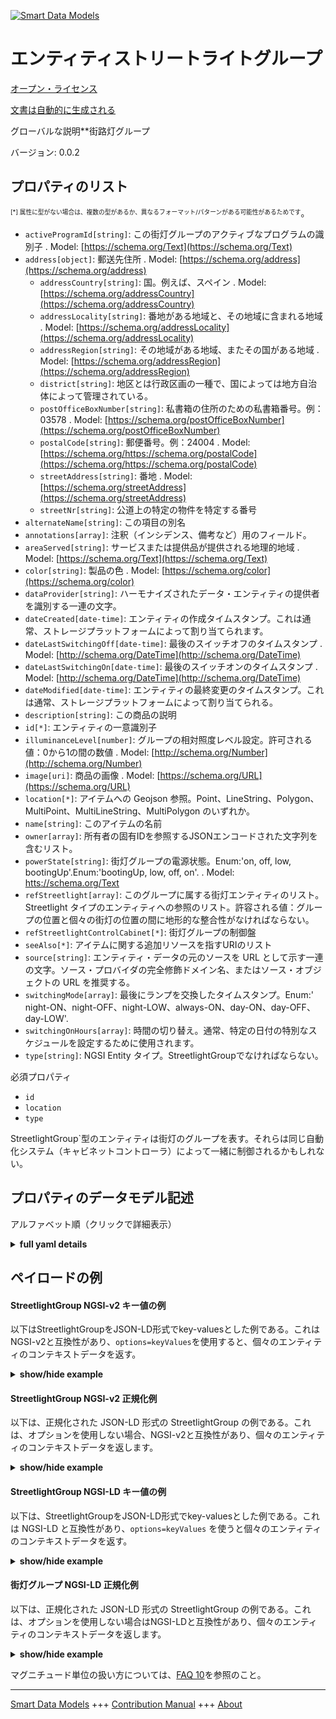<!-- 10-Header -->  
[![Smart Data Models](https://smartdatamodels.org/wp-content/uploads/2022/01/SmartDataModels_logo.png "Logo")](https://smartdatamodels.org)  
エンティティストリートライトグループ  
==================<!-- /10-Header -->  
<!-- 15-License -->  
[オープン・ライセンス](https://github.com/smart-data-models//dataModel.Streetlighting/blob/master/StreetlightGroup/LICENSE.md)  
[文書は自動的に生成される](https://docs.google.com/presentation/d/e/2PACX-1vTs-Ng5dIAwkg91oTTUdt8ua7woBXhPnwavZ0FxgR8BsAI_Ek3C5q97Nd94HS8KhP-r_quD4H0fgyt3/pub?start=false&loop=false&delayms=3000#slide=id.gb715ace035_0_60)  
<!-- /15-License -->  
<!-- 20-Description -->  
グローバルな説明**街路灯グループ  
バージョン: 0.0.2  
<!-- /20-Description -->  
<!-- 30-PropertiesList -->  

## プロパティのリスト  

<sup><sub>[*] 属性に型がない場合は、複数の型があるか、異なるフォーマット/パターンがある可能性があるためです</sub></sup>。  
- `activeProgramId[string]`: この街灯グループのアクティブなプログラムの識別子  . Model: [https://schema.org/Text](https://schema.org/Text)- `address[object]`: 郵送先住所  . Model: [https://schema.org/address](https://schema.org/address)	- `addressCountry[string]`: 国。例えば、スペイン  . Model: [https://schema.org/addressCountry](https://schema.org/addressCountry)  
	- `addressLocality[string]`: 番地がある地域と、その地域に含まれる地域  . Model: [https://schema.org/addressLocality](https://schema.org/addressLocality)  
	- `addressRegion[string]`: その地域がある地域、またその国がある地域  . Model: [https://schema.org/addressRegion](https://schema.org/addressRegion)  
	- `district[string]`: 地区とは行政区画の一種で、国によっては地方自治体によって管理されている。    
	- `postOfficeBoxNumber[string]`: 私書箱の住所のための私書箱番号。例：03578  . Model: [https://schema.org/postOfficeBoxNumber](https://schema.org/postOfficeBoxNumber)  
	- `postalCode[string]`: 郵便番号。例：24004  . Model: [https://schema.org/https://schema.org/postalCode](https://schema.org/https://schema.org/postalCode)  
	- `streetAddress[string]`: 番地  . Model: [https://schema.org/streetAddress](https://schema.org/streetAddress)  
	- `streetNr[string]`: 公道上の特定の物件を特定する番号    
- `alternateName[string]`: この項目の別名  - `annotations[array]`: 注釈（インシデンス、備考など）用のフィールド。  - `areaServed[string]`: サービスまたは提供品が提供される地理的地域  . Model: [https://schema.org/Text](https://schema.org/Text)- `color[string]`: 製品の色  . Model: [https://schema.org/color](https://schema.org/color)- `dataProvider[string]`: ハーモナイズされたデータ・エンティティの提供者を識別する一連の文字。  - `dateCreated[date-time]`: エンティティの作成タイムスタンプ。これは通常、ストレージプラットフォームによって割り当てられます。  - `dateLastSwitchingOff[date-time]`: 最後のスイッチオフのタイムスタンプ  . Model: [http://schema.org/DateTime](http://schema.org/DateTime)- `dateLastSwitchingOn[date-time]`: 最後のスイッチオンのタイムスタンプ  . Model: [http://schema.org/DateTime](http://schema.org/DateTime)- `dateModified[date-time]`: エンティティの最終変更のタイムスタンプ。これは通常、ストレージプラットフォームによって割り当てられる。  - `description[string]`: この商品の説明  - `id[*]`: エンティティの一意識別子  - `illuminanceLevel[number]`: グループの相対照度レベル設定。許可される値：0から1の間の数値  . Model: [http://schema.org/Number](http://schema.org/Number)- `image[uri]`: 商品の画像  . Model: [https://schema.org/URL](https://schema.org/URL)- `location[*]`: アイテムへの Geojson 参照。Point、LineString、Polygon、MultiPoint、MultiLineString、MultiPolygon のいずれか。  - `name[string]`: このアイテムの名前  - `owner[array]`: 所有者の固有IDを参照するJSONエンコードされた文字列を含むリスト。  - `powerState[string]`: 街灯グループの電源状態。Enum:'on, off, low, bootingUp'.Enum:'bootingUp, low, off, on'.  . Model: [htts://schema.org/Text](htts://schema.org/Text)- `refStreetlight[array]`: このグループに属する街灯エンティティのリスト。Streetlight タイプのエンティティへの参照のリスト。許容される値：グループの位置と個々の街灯の位置の間に地形的な整合性がなければならない。  - `refStreetlightControlCabinet[*]`: 街灯グループの制御盤  - `seeAlso[*]`: アイテムに関する追加リソースを指すURIのリスト  - `source[string]`: エンティティ・データの元のソースを URL として示す一連の文字。ソース・プロバイダの完全修飾ドメイン名、またはソース・オブジェクトの URL を推奨する。  - `switchingMode[array]`: 最後にランプを交換したタイムスタンプ。Enum:' night-ON、night-OFF、night-LOW、always-ON、day-ON、day-OFF、day-LOW'.  - `switchingOnHours[array]`: 時間の切り替え。通常、特定の日付の特別なスケジュールを設定するために使用されます。  - `type[string]`: NGSI Entity タイプ。StreetlightGroupでなければならない。  <!-- /30-PropertiesList -->  
<!-- 35-RequiredProperties -->  
必須プロパティ  
- `id`  - `location`  - `type`  <!-- /35-RequiredProperties -->  
<!-- 40-RequiredProperties -->  
StreetlightGroup`型のエンティティは街灯のグループを表す。それらは同じ自動化システム（キャビネットコントローラ）によって一緒に制御されるかもしれない。  
<!-- /40-RequiredProperties -->  
<!-- 50-DataModelHeader -->  
## プロパティのデータモデル記述  
アルファベット順（クリックで詳細表示）  
<!-- /50-DataModelHeader -->  
<!-- 60-ModelYaml -->  
<details><summary><strong>full yaml details</strong></summary>    
```yaml  
StreetlightGroup:    
  description: A Street light group    
  properties:    
    activeProgramId:    
      description: Identifier of the active program for this streetlight group    
      type: string    
      x-ngsi:    
        model: https://schema.org/Text    
        type: Property    
    address:    
      description: The mailing address    
      properties:    
        addressCountry:    
          description: 'The country. For example, Spain'    
          type: string    
          x-ngsi:    
            model: https://schema.org/addressCountry    
            type: Property    
        addressLocality:    
          description: 'The locality in which the street address is, and which is in the region'    
          type: string    
          x-ngsi:    
            model: https://schema.org/addressLocality    
            type: Property    
        addressRegion:    
          description: 'The region in which the locality is, and which is in the country'    
          type: string    
          x-ngsi:    
            model: https://schema.org/addressRegion    
            type: Property    
        district:    
          description: 'A district is a type of administrative division that, in some countries, is managed by the local government'    
          type: string    
          x-ngsi:    
            type: Property    
        postOfficeBoxNumber:    
          description: 'The post office box number for PO box addresses. For example, 03578'    
          type: string    
          x-ngsi:    
            model: https://schema.org/postOfficeBoxNumber    
            type: Property    
        postalCode:    
          description: 'The postal code. For example, 24004'    
          type: string    
          x-ngsi:    
            model: https://schema.org/https://schema.org/postalCode    
            type: Property    
        streetAddress:    
          description: The street address    
          type: string    
          x-ngsi:    
            model: https://schema.org/streetAddress    
            type: Property    
        streetNr:    
          description: Number identifying a specific property on a public street    
          type: string    
          x-ngsi:    
            type: Property    
      type: object    
      x-ngsi:    
        model: https://schema.org/address    
        type: Property    
    alternateName:    
      description: An alternative name for this item    
      type: string    
      x-ngsi:    
        type: Property    
    annotations:    
      description: 'A field reserved for annotations (incidences, remarks, etc.)'    
      items:    
        type: string    
      type: array    
      x-ngsi:    
        type: Property    
    areaServed:    
      description: The geographic area where a service or offered item is provided    
      type: string    
      x-ngsi:    
        model: https://schema.org/Text    
        type: Property    
    color:    
      description: The color of the product    
      type: string    
      x-ngsi:    
        model: https://schema.org/color    
        type: Property    
    dataProvider:    
      description: A sequence of characters identifying the provider of the harmonised data entity    
      type: string    
      x-ngsi:    
        type: Property    
    dateCreated:    
      description: Entity creation timestamp. This will usually be allocated by the storage platform    
      format: date-time    
      type: string    
      x-ngsi:    
        type: Property    
    dateLastSwitchingOff:    
      description: Timestamp of the last switching off    
      format: date-time    
      type: string    
      x-ngsi:    
        model: http://schema.org/DateTime    
        type: Property    
    dateLastSwitchingOn:    
      description: Timestamp of the last switching on    
      format: date-time    
      type: string    
      x-ngsi:    
        model: http://schema.org/DateTime    
        type: Property    
    dateModified:    
      description: Timestamp of the last modification of the entity. This will usually be allocated by the storage platform    
      format: date-time    
      type: string    
      x-ngsi:    
        type: Property    
    description:    
      description: A description of this item    
      type: string    
      x-ngsi:    
        type: Property    
    id:    
      anyOf:    
        - description: Identifier format of any NGSI entity    
          maxLength: 256    
          minLength: 1    
          pattern: ^[\w\-\.\{\}\$\+\*\[\]`|~^@!,:\\]+$    
          type: string    
          x-ngsi:    
            type: Property    
        - description: Identifier format of any NGSI entity    
          format: uri    
          type: string    
          x-ngsi:    
            type: Property    
      description: Unique identifier of the entity    
      x-ngsi:    
        type: Property    
    illuminanceLevel:    
      description: 'Relative illuminance level setting for the group. Allowed values: A number between 0 and 1'    
      maximum: 1    
      minimum: 0    
      type: number    
      x-ngsi:    
        model: http://schema.org/Number    
        type: Property    
    image:    
      description: An image of the item    
      format: uri    
      type: string    
      x-ngsi:    
        model: https://schema.org/URL    
        type: Property    
    location:    
      description: 'Geojson reference to the item. It can be Point, LineString, Polygon, MultiPoint, MultiLineString or MultiPolygon'    
      oneOf:    
        - description: Geojson reference to the item. Point    
          properties:    
            bbox:    
              items:    
                type: number    
              minItems: 4    
              type: array    
            coordinates:    
              items:    
                type: number    
              minItems: 2    
              type: array    
            type:    
              enum:    
                - Point    
              type: string    
          required:    
            - type    
            - coordinates    
          title: GeoJSON Point    
          type: object    
          x-ngsi:    
            type: GeoProperty    
        - description: Geojson reference to the item. LineString    
          properties:    
            bbox:    
              items:    
                type: number    
              minItems: 4    
              type: array    
            coordinates:    
              items:    
                items:    
                  type: number    
                minItems: 2    
                type: array    
              minItems: 2    
              type: array    
            type:    
              enum:    
                - LineString    
              type: string    
          required:    
            - type    
            - coordinates    
          title: GeoJSON LineString    
          type: object    
          x-ngsi:    
            type: GeoProperty    
        - description: Geojson reference to the item. Polygon    
          properties:    
            bbox:    
              items:    
                type: number    
              minItems: 4    
              type: array    
            coordinates:    
              items:    
                items:    
                  items:    
                    type: number    
                  minItems: 2    
                  type: array    
                minItems: 4    
                type: array    
              type: array    
            type:    
              enum:    
                - Polygon    
              type: string    
          required:    
            - type    
            - coordinates    
          title: GeoJSON Polygon    
          type: object    
          x-ngsi:    
            type: GeoProperty    
        - description: Geojson reference to the item. MultiPoint    
          properties:    
            bbox:    
              items:    
                type: number    
              minItems: 4    
              type: array    
            coordinates:    
              items:    
                items:    
                  type: number    
                minItems: 2    
                type: array    
              type: array    
            type:    
              enum:    
                - MultiPoint    
              type: string    
          required:    
            - type    
            - coordinates    
          title: GeoJSON MultiPoint    
          type: object    
          x-ngsi:    
            type: GeoProperty    
        - description: Geojson reference to the item. MultiLineString    
          properties:    
            bbox:    
              items:    
                type: number    
              minItems: 4    
              type: array    
            coordinates:    
              items:    
                items:    
                  items:    
                    type: number    
                  minItems: 2    
                  type: array    
                minItems: 2    
                type: array    
              type: array    
            type:    
              enum:    
                - MultiLineString    
              type: string    
          required:    
            - type    
            - coordinates    
          title: GeoJSON MultiLineString    
          type: object    
          x-ngsi:    
            type: GeoProperty    
        - description: Geojson reference to the item. MultiLineString    
          properties:    
            bbox:    
              items:    
                type: number    
              minItems: 4    
              type: array    
            coordinates:    
              items:    
                items:    
                  items:    
                    items:    
                      type: number    
                    minItems: 2    
                    type: array    
                  minItems: 4    
                  type: array    
                type: array    
              type: array    
            type:    
              enum:    
                - MultiPolygon    
              type: string    
          required:    
            - type    
            - coordinates    
          title: GeoJSON MultiPolygon    
          type: object    
          x-ngsi:    
            type: GeoProperty    
      x-ngsi:    
        type: GeoProperty    
    name:    
      description: The name of this item    
      type: string    
      x-ngsi:    
        type: Property    
    owner:    
      description: A List containing a JSON encoded sequence of characters referencing the unique Ids of the owner(s)    
      items:    
        anyOf:    
          - description: Identifier format of any NGSI entity    
            maxLength: 256    
            minLength: 1    
            pattern: ^[\w\-\.\{\}\$\+\*\[\]`|~^@!,:\\]+$    
            type: string    
            x-ngsi:    
              type: Property    
          - description: Identifier format of any NGSI entity    
            format: uri    
            type: string    
            x-ngsi:    
              type: Property    
        description: Unique identifier of the entity    
        x-ngsi:    
          type: Property    
      type: array    
      x-ngsi:    
        type: Property    
    powerState:    
      description: 'Streetlight group''s power state. Enum:''on, off, low, bootingUp''. Enum:''bootingUp, low, off, on'''    
      enum:    
        - bootingUp    
        - low    
        - off    
        - on    
      type: string    
      x-ngsi:    
        model: htts://schema.org/Text    
        type: Property    
    refStreetlight:    
      description: 'List of streetlight entities belonging to this group. List of references to entities fo type Streetlight. Allowed values: There must topographical integrity between the location of the group and of the individual streetlights'    
      items:    
        anyOf:    
          - description: Identifier format of any NGSI entity    
            maxLength: 256    
            minLength: 1    
            pattern: ^[\w\-\.\{\}\$\+\*\[\]`|~^@!,:\\]+$    
            type: string    
            x-ngsi:    
              type: Property    
          - description: Identifier format of any NGSI entity    
            format: uri    
            type: string    
            x-ngsi:    
              type: Property    
      minItems: 1    
      type: array    
      uniqueItems: true    
      x-ngsi:    
        type: Relationship    
    refStreetlightControlCabinet:    
      anyOf:    
        - description: Identifier format of any NGSI entity    
          maxLength: 256    
          minLength: 1    
          pattern: ^[\w\-\.\{\}\$\+\*\[\]`|~^@!,:\\]+$    
          type: string    
          x-ngsi:    
            type: Property    
        - description: Identifier format of any NGSI entity    
          format: uri    
          type: string    
          x-ngsi:    
            type: Property    
      description: Streetlight group's control cabinet    
      x-ngsi:    
        type: Relationship    
    seeAlso:    
      description: list of uri pointing to additional resources about the item    
      oneOf:    
        - items:    
            format: uri    
            type: string    
          minItems: 1    
          type: array    
        - format: uri    
          type: string    
      x-ngsi:    
        type: Property    
    source:    
      description: 'A sequence of characters giving the original source of the entity data as a URL. Recommended to be the fully qualified domain name of the source provider, or the URL to the source object'    
      type: string    
      x-ngsi:    
        type: Property    
    switchingMode:    
      description: 'Timestamp of the last change of lamp made. Enum:'' night-ON, night-OFF, night-LOW, always-ON, day-ON, day-OFF, day-LOW'''    
      items:    
        enum:    
          - night-ON    
          - night-OFF    
          - night-LOW    
          - always-ON    
          - day-ON    
          - day-OFF    
          - day-LOW    
        type: string    
      type: array    
      x-ngsi:    
        type: Property    
    switchingOnHours:    
      description: Switching on hours. It is used normally to set special schedules for certain dates    
      items:    
        properties:    
          description:    
            description: Timestamp of the last change of lamp made    
            type: string    
            x-ngsi:    
              type: Property    
          from:    
            anyOf:    
              - format: date    
              - pattern: ^--((0[13578]|1[02])-31|(0[1,3-9]|1[0-2])-30|(0\d|1[0-2])-([0-2]\d))$    
                type: string    
            type: string    
          hours:    
            description: Timestamp of the last change of lamp made    
            type: string    
            x-ngsi:    
              type: Property    
          to:    
            anyOf:    
              - format: date    
              - pattern: ^--((0[13578]|1[02])-31|(0[1,3-9]|1[0-2])-30|(0\d|1[0-2])-([0-2]\d))$    
                type: string    
            description: Ending date (it can be yearless)    
            type: string    
            x-ngsi:    
              type: Property    
        required:    
          - from    
          - to    
          - hours    
        type: object    
      type: array    
      x-ngsi:    
        type: Property    
    type:    
      description: NGSI Entity type. It has to be StreetlightGroup    
      enum:    
        - StreetlightGroup    
      type: string    
      x-ngsi:    
        type: Property    
  required:    
    - id    
    - type    
    - location    
  type: object    
  x-derived-from: ""    
  x-disclaimer: 'Redistribution and use in source and binary forms, with or without modification, are permitted  provided that the license conditions are met. Copyleft (c) 2022 Contributors to Smart Data Models Program'    
  x-license-url: https://github.com/smart-data-models/dataModel.Streetlighting/blob/master/StreetlightGroup/LICENSE.md    
  x-model-schema: https://smart-data-models.github.io/dataModel.Streetlighting/Streetlight/schema.json    
  x-model-tags: ""    
  x-version: 0.0.2    
```  
</details>    
<!-- /60-ModelYaml -->  
<!-- 70-MiddleNotes -->  
<!-- /70-MiddleNotes -->  
<!-- 80-Examples -->  
## ペイロードの例  
#### StreetlightGroup NGSI-v2 キー値の例  
以下はStreetlightGroupをJSON-LD形式でkey-valuesとした例である。これはNGSI-v2と互換性があり、`options=keyValues`を使用すると、個々のエンティティのコンテキストデータを返す。  
<details><summary><strong>show/hide example</strong></summary>    
```json  
{  
  "id": "streetlightgroup:mycity:A12",  
  "type": "StreetlightGroup",  
  "location": {  
    "type": "MultiLineString",  
    "coordinates": [  
      [  
        [  
          100.0,  
          0.0  
        ],  
        [  
          101.0,  
          1.0  
        ]  
      ],  
      [  
        [  
          102.0,  
          2.0  
        ],  
        [  
          103.0,  
          3.0  
        ]  
      ]  
    ]  
  },  
  "powerState": "on",  
  "areaServed": "Calle Comercial Centro",  
  "circuitId": "C-456-A467",  
  "dateLastSwitchingOn": "2016-07-07T19:59:06.618Z",  
  "dateLastSwitchingOff": "2016-07-07T07:59:06.618Z",  
  "refStreetlightCabinetController": "cabinetcontroller:CC45A34",  
  "switchingOnHours": [  
    {  
      "from": "--11-30",  
      "to": "--01-07",  
      "hours": "Mo,Su 16:00-02:00",  
      "description": "Christmas"  
    }  
  ]  
}  
```  
</details>  
#### StreetlightGroup NGSI-v2 正規化例  
以下は、正規化された JSON-LD 形式の StreetlightGroup の例である。これは、オプションを使用しない場合、NGSI-v2と互換性があり、個々のエンティティのコンテキストデータを返します。  
<details><summary><strong>show/hide example</strong></summary>    
```json  
{  
  "id": "streetlightgroup:mycity:A12",  
  "type": "StreetlightGroup",  
  "circuitId": {  
    "value": "C-456-A467"  
  },  
  "powerState": {  
    "type": "Text",  
    "value": "on"  
  },  
  "dateLastSwitchingOn": {  
    "type": "DateTime",  
    "value": "2016-07-07T19:59:06.618Z"  
  },  
  "refStreetlightCabinetController": {  
    "type": "Relationship",  
    "value": "cabinetcontroller:CC45A34"  
  },  
  "dateLastSwitchingOff": {  
    "type": "DateTime",  
    "value": "2016-07-07T07:59:06.618Z"  
  },  
  "switchingOnHours": {  
    "type": "StructuredValue",  
    "value": [  
      {  
        "hours": "Mo,Su 16:00-02:00",  
        "to": "--01-07",  
        "from": "--11-30",  
        "description": "Christmas"  
      }  
    ]  
  },  
  "location": {  
    "type": "geo:json",  
    "value": {  
      "type": "MultiLineString",  
      "coordinates": [  
        [  
          [  
            100.0,  
            0.0  
          ],  
          [  
            101.0,  
            1.0  
          ]  
        ],  
        [  
          [  
            102.0,  
            2.0  
          ],  
          [  
            103.0,  
            3.0  
          ]  
        ]  
      ]  
    }  
  },  
  "areaServed": {  
    "type": "Text",  
    "value": "Calle Comercial Centro"  
  }  
}  
```  
</details>  
#### StreetlightGroup NGSI-LD キー値の例  
以下は、StreetlightGroupをJSON-LD形式でkey-valuesとした例である。これは NGSI-LD と互換性があり、`options=keyValues` を使うと個々のエンティティのコンテキストデータを返す。  
<details><summary><strong>show/hide example</strong></summary>    
```json  
{  
  "id": "urn:ngsi-ld:StreetlightGroup:streetlightgroup:mycity:A12",  
  "type": "StreetlightGroup",  
  "areaServed": "Calle Comercial Centro",  
  "circuitId": "C-456-A467",  
  "dateLastSwitchingOff": {  
    "@type": "DateTime",  
    "@value": "2016-07-07T07:59:06.618Z"  
  },  
  "dateLastSwitchingOn": {  
    "@type": "DateTime",  
    "@value": "2016-07-07T19:59:06.618Z"  
  },  
  "location": {  
    "coordinates": [  
      [  
        [  
          100.0,  
          0.0  
        ],  
        [  
          101.0,  
          1.0  
        ]  
      ],  
      [  
        [  
          102.0,  
          2.0  
        ],  
        [  
          103.0,  
          3.0  
        ]  
      ]  
    ],  
    "type": "MultiLineString"  
  },  
  "powerState": "on",  
  "refStreetlightCabinetController": "urn:ngsi-ld:StreetlightCabinetController:cabinetcontroller:CC45A34",  
  "switchingOnHours": [  
    {  
      "description": "Christmas",  
      "from": "--11-30",  
      "hours": "Mo,Su 16:00-02:00",  
      "to": "--01-07"  
    }  
  ],  
  "@context": [  
    "https://raw.githubusercontent.com/smart-data-models/dataModel.Streetlighting/master/context.jsonld"  
  ]  
}  
```  
</details>  
#### 街灯グループ NGSI-LD 正規化例  
以下は、正規化された JSON-LD 形式の StreetlightGroup の例である。これは、オプションを使用しない場合はNGSI-LDと互換性があり、個々のエンティティのコンテキストデータを返します。  
<details><summary><strong>show/hide example</strong></summary>    
```json  
{  
  "id": "urn:ngsi-ld:StreetlightGroup:streetlightgroup:mycity:A12",  
  "type": "StreetlightGroup",  
  "areaServed": {  
    "type": "Property",  
    "value": "Calle Comercial Centro"  
  },  
  "circuitId": {  
    "type": "Property",  
    "value": "C-456-A467"  
  },  
  "dateLastSwitchingOff": {  
    "type": "Property",  
    "value": {  
      "@type": "DateTime",  
      "@value": "2016-07-07T07:59:06.618Z"  
    }  
  },  
  "dateLastSwitchingOn": {  
    "type": "Property",  
    "value": {  
      "@type": "DateTime",  
      "@value": "2016-07-07T19:59:06.618Z"  
    }  
  },  
  "location": {  
    "type": "GeoProperty",  
    "value": {  
      "type": "MultiLineString",  
      "coordinates": [  
        [  
          [  
            100.0,  
            0.0  
          ],  
          [  
            101.0,  
            1.0  
          ]  
        ],  
        [  
          [  
            102.0,  
            2.0  
          ],  
          [  
            103.0,  
            3.0  
          ]  
        ]  
      ]  
    }  
  },  
  "powerState": {  
    "type": "Property",  
    "value": "on"  
  },  
  "refStreetlightCabinetController": {  
    "type": "Relationship",  
    "object": "urn:ngsi-ld:StreetlightCabinetController:cabinetcontroller:CC45A34"  
  },  
  "switchingOnHours": {  
    "type": "Property",  
    "value": [  
      {  
        "hours": "Mo,Su 16:00-02:00",  
        "to": "--01-07",  
        "from": "--11-30",  
        "description": "Christmas"  
      }  
    ]  
  },  
  "@context": [  
    "https://raw.githubusercontent.com/smart-data-models/dataModel.Streetlighting/master/context.jsonld"  
  ]  
}  
```  
</details><!-- /80-Examples -->  
<!-- 90-FooterNotes -->  
<!-- /90-FooterNotes -->  
<!-- 95-Units -->  
マグニチュード単位の扱い方については、[FAQ 10](https://smartdatamodels.org/index.php/faqs/)を参照のこと。  
<!-- /95-Units -->  
<!-- 97-LastFooter -->  
---  
[Smart Data Models](https://smartdatamodels.org) +++ [Contribution Manual](https://bit.ly/contribution_manual) +++ [About](https://bit.ly/Introduction_SDM)<!-- /97-LastFooter -->  
